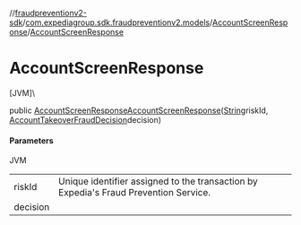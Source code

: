 //[fraudpreventionv2-sdk](../../../index.md)/[com.expediagroup.sdk.fraudpreventionv2.models](../index.md)/[AccountScreenResponse](index.md)/[AccountScreenResponse](-account-screen-response.md)

# AccountScreenResponse

[JVM]\

public [AccountScreenResponse](index.md)[AccountScreenResponse](-account-screen-response.md)([String](https://docs.oracle.com/javase/8/docs/api/java/lang/String.html)riskId, [AccountTakeoverFraudDecision](../-account-takeover-fraud-decision/index.md)decision)

#### Parameters

JVM

| | |
|---|---|
| riskId | Unique identifier assigned to the transaction by Expedia's Fraud Prevention Service. |
| decision |
